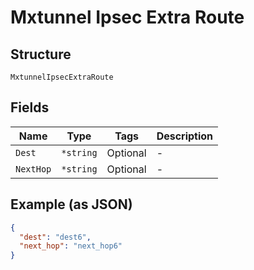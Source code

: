 
# Mxtunnel Ipsec Extra Route

## Structure

`MxtunnelIpsecExtraRoute`

## Fields

| Name | Type | Tags | Description |
|  --- | --- | --- | --- |
| `Dest` | `*string` | Optional | - |
| `NextHop` | `*string` | Optional | - |

## Example (as JSON)

```json
{
  "dest": "dest6",
  "next_hop": "next_hop6"
}
```

